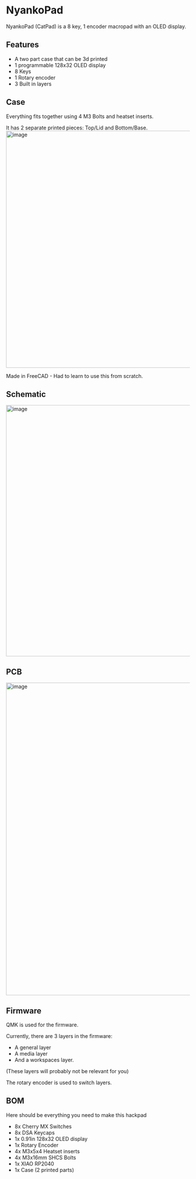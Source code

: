 # NyankoPad
NyankoPad (CatPad) is a 8 key, 1 encoder macropad with an OLED display.

## Features
- A two part case that can be 3d printed
- 1 programmable 128x32 OLED display
- 8 Keys
- 1 Rotary encoder
- 3 Built in layers

## Case
Everything fits together using 4 M3 Bolts and heatset inserts.

It has 2 separate printed pieces: Top/Lid and Bottom/Base.
<img width="1095" height="648" alt="image" src="https://github.com/user-attachments/assets/9a5396f5-5858-49a2-8a55-9b9c6cb8722e" />

Made in FreeCAD - Had to learn to use this from scratch.

## Schematic
<img width="822" height="687" alt="image" src="https://github.com/user-attachments/assets/eb4bd078-b44d-4470-bfa7-fc00f0a0ebf1" />

## PCB
<img width="1452" height="855" alt="image" src="https://github.com/user-attachments/assets/09f911bc-1ee2-45e4-9121-d65d61f68552" />

## Firmware
QMK is used for the firmware.

Currently, there are 3 layers in the firmware:
- A general layer
- A media layer
- And a workspaces layer.

(These layers will probably not be relevant for you)

The rotary encoder is used to switch layers. 

## BOM
Here should be everything you need to make this hackpad

- 8x Cherry MX Switches
- 8x DSA Keycaps
- 1x 0.91in 128x32 OLED display
- 1x Rotary Encoder
- 4x M3x5x4 Heatset inserts
- 4x M3x16mm SHCS Bolts
- 1x XIAO RP2040
- 1x Case (2 printed parts)
